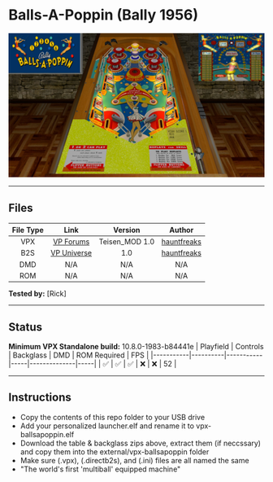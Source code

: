 # Balls-A-Poppin (Bally 1956)

![Table Preview](https://github.com/lilalien/vpx-images/blob/main/vpx-ballsapoppin.png)

---

## Files
| File Type | Link | Version | Author |
|:---------:|:----:|:-------:|:------:|
| VPX | [VP Forums](https://www.vpforums.org/index.php?app=downloads&showfile=17920) | Teisen_MOD 1.0 | [hauntfreaks](https://vpuniverse.com/profile/5216-hauntfreaks/) |
| B2S | [VP Universe](https://vpuniverse.com/files/file/16696-balls-a-poppin-bally-1956-b2s/) | 1.0 | [hauntfreaks](https://vpuniverse.com/profile/5216-hauntfreaks/) |
| DMD | N/A | N/A | N/A |
| ROM | N/A | N/A | N/A |

**Tested by:** [Rick]

---

## Status 
**Minimum VPX Standalone build:** 10.8.0-1983-b84441e
| Playfield | Controls | Backglass | DMD | ROM Required | FPS | 
|-----------|----------|-----------|-----|--------------|-----|
| :white_check_mark: | :white_check_mark: | :white_check_mark: | :x: | :x: | 52 |

---

## Instructions
- Copy the contents of this repo folder to your USB drive
- Add your personalized launcher.elf and rename it to vpx-ballsapoppin.elf
- Download the table & backglass zips above, extract them (if neccssary) and copy them into the external/vpx-ballsapoppin folder
- Make sure (.vpx), (.directb2s), and (.ini) files are all named the same
- "The world's first 'multiball' equipped machine"
